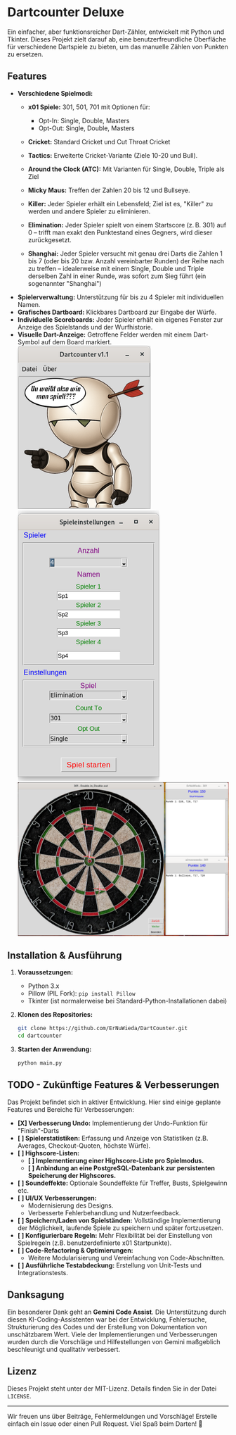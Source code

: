 # Dartcounter Deluxe

Ein einfacher, aber funktionsreicher Dart-Zähler, entwickelt mit Python und Tkinter.
Dieses Projekt zielt darauf ab, eine benutzerfreundliche Oberfläche für verschiedene Dartspiele zu bieten, um das manuelle Zählen von Punkten zu ersetzen.

## Features

*   **Verschiedene Spielmodi:**
    *   **x01 Spiele:** 301, 501, 701 mit Optionen für:
        *   Opt-In: Single, Double, Masters
        *   Opt-Out: Single, Double, Masters
    *   **Cricket:** Standard Cricket und Cut Throat Cricket
    *   **Tactics:** Erweiterte Cricket-Variante (Ziele 10-20 und Bull).
    *   **Around the Clock (ATC):** Mit Varianten für Single, Double, Triple als Ziel
    *   **Micky Maus:** Treffen der Zahlen 20 bis 12 und Bullseye.
    *   **Killer:** Jeder Spieler erhält ein Lebensfeld; Ziel ist es, "Killer" zu werden und andere Spieler zu eliminieren.
    *   **Elimination:** Jeder Spieler spielt von einem Startscore (z. B. 301) auf 0 – trifft man exakt den Punktestand eines Gegners, wird dieser zurückgesetzt.

    *   **Shanghai:** Jeder Spieler versucht mit genau drei Darts die Zahlen 1 bis 7 (oder bis 20 bzw. Anzahl vereinbarter Runden) der Reihe nach zu treffen – idealerweise mit einem Single, Double und Triple derselben Zahl in einer Runde, was sofort zum Sieg führt (ein sogenannter "Shanghai")    
*   **Spielerverwaltung:** Unterstützung für bis zu 4 Spieler mit individuellen Namen.
*   **Grafisches Dartboard:** Klickbares Dartboard zur Eingabe der Würfe.
*   **Individuelle Scoreboards:** Jeder Spieler erhält ein eigenes Fenster zur Anzeige des Spielstands und der Wurfhistorie.
*   **Visuelle Dart-Anzeige:** Getroffene Felder werden mit einem Dart-Symbol auf dem Board markiert.
![Startfenster](./assets/screenshot_dc3.png)
![Spiel-Einstellungen](./assets/screenshot_dc2.png)
![Board, Hits & Scoreboard](./assets/screenshot_dc1.png) 

## Installation & Ausführung

1.  **Voraussetzungen:**
    *   Python 3.x
    *   Pillow (PIL Fork): `pip install Pillow`
    *   Tkinter (ist normalerweise bei Standard-Python-Installationen dabei)

2.  **Klonen des Repositories:**
    ```bash
    git clone https://github.com/ErNuWieda/DartCounter.git
    cd dartcounter
    ```

3.  **Starten der Anwendung:**
    ```bash
    python main.py
    ```

## TODO - Zukünftige Features & Verbesserungen

Das Projekt befindet sich in aktiver Entwicklung. Hier sind einige geplante Features und Bereiche für Verbesserungen:

*   **[X] Verbesserung Undo:** Implementierung der Undo-Funktion für "Finish"-Darts
*   **[ ] Spielerstatistiken:** Erfassung und Anzeige von Statistiken (z.B. Averages, Checkout-Quoten, höchste Würfe).
*   **[ ] Highscore-Listen:**
    *   **[ ] Implementierung einer Highscore-Liste pro Spielmodus.**
    *   **[ ] Anbindung an eine PostgreSQL-Datenbank zur persistenten Speicherung der Highscores.**
*   **[ ] Soundeffekte:** Optionale Soundeffekte für Treffer, Busts, Spielgewinn etc.
*   **[ ] UI/UX Verbesserungen:**
    *   Modernisierung des Designs.
    *   Verbesserte Fehlerbehandlung und Nutzerfeedback.
*   **[ ] Speichern/Laden von Spielständen:** Vollständige Implementierung der Möglichkeit, laufende Spiele zu speichern und später fortzusetzen.
*   **[ ] Konfigurierbare Regeln:** Mehr Flexibilität bei der Einstellung von Spielregeln (z.B. benutzerdefinierte x01 Startpunkte).
*   **[ ] Code-Refactoring & Optimierungen:**
    *   Weitere Modularisierung und Vereinfachung von Code-Abschnitten.
*   **[ ] Ausführliche Testabdeckung:** Erstellung von Unit-Tests und Integrationstests.

## Danksagung

Ein besonderer Dank geht an **Gemini Code Assist**. Die Unterstützung durch diesen KI-Coding-Assistenten war bei der Entwicklung, Fehlersuche, Strukturierung des Codes und der Erstellung von Dokumentation von unschätzbarem Wert. Viele der Implementierungen und Verbesserungen wurden durch die Vorschläge und Hilfestellungen von Gemini maßgeblich beschleunigt und qualitativ verbessert.

## Lizenz

Dieses Projekt steht unter der MIT-Lizenz. Details finden Sie in der Datei `LICENSE`.

---

Wir freuen uns über Beiträge, Fehlermeldungen und Vorschläge! Erstelle einfach ein Issue oder einen Pull Request.
Viel Spaß beim Darten! 🎯